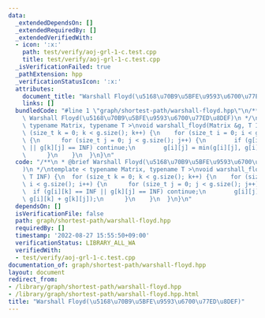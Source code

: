 ```yaml
---
data:
  _extendedDependsOn: []
  _extendedRequiredBy: []
  _extendedVerifiedWith:
  - icon: ':x:'
    path: test/verify/aoj-grl-1-c.test.cpp
    title: test/verify/aoj-grl-1-c.test.cpp
  _isVerificationFailed: true
  _pathExtension: hpp
  _verificationStatusIcon: ':x:'
  attributes:
    document_title: "Warshall Floyd(\u5168\u70B9\u5BFE\u9593\u6700\u77ED\u8DEF)"
    links: []
  bundledCode: "#line 1 \"graph/shortest-path/warshall-floyd.hpp\"\n/**\n * @brief\
    \ Warshall Floyd(\u5168\u70B9\u5BFE\u9593\u6700\u77ED\u8DEF)\n */\ntemplate <\
    \ typename Matrix, typename T >\nvoid warshall_floyd(Matrix &g, T INF) {\n  for\
    \ (size_t k = 0; k < g.size(); k++) {\n    for (size_t i = 0; i < g.size(); i++)\
    \ {\n      for (size_t j = 0; j < g.size(); j++) {\n        if (g[i][k] == INF\
    \ || g[k][j] == INF) continue;\n        g[i][j] = min(g[i][j], g[i][k] + g[k][j]);\n\
    \      }\n    }\n  }\n}\n"
  code: "/**\n * @brief Warshall Floyd(\u5168\u70B9\u5BFE\u9593\u6700\u77ED\u8DEF\
    )\n */\ntemplate < typename Matrix, typename T >\nvoid warshall_floyd(Matrix &g,\
    \ T INF) {\n  for (size_t k = 0; k < g.size(); k++) {\n    for (size_t i = 0;\
    \ i < g.size(); i++) {\n      for (size_t j = 0; j < g.size(); j++) {\n      \
    \  if (g[i][k] == INF || g[k][j] == INF) continue;\n        g[i][j] = min(g[i][j],\
    \ g[i][k] + g[k][j]);\n      }\n    }\n  }\n}\n"
  dependsOn: []
  isVerificationFile: false
  path: graph/shortest-path/warshall-floyd.hpp
  requiredBy: []
  timestamp: '2022-08-27 15:55:50+09:00'
  verificationStatus: LIBRARY_ALL_WA
  verifiedWith:
  - test/verify/aoj-grl-1-c.test.cpp
documentation_of: graph/shortest-path/warshall-floyd.hpp
layout: document
redirect_from:
- /library/graph/shortest-path/warshall-floyd.hpp
- /library/graph/shortest-path/warshall-floyd.hpp.html
title: "Warshall Floyd(\u5168\u70B9\u5BFE\u9593\u6700\u77ED\u8DEF)"
---
```

